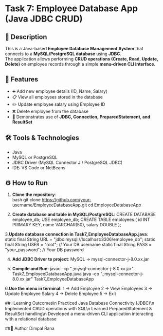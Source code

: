 # Task 7: Employee Database App (Java JDBC CRUD)

## 📌 Description
This is a Java-based **Employee Database Management System** that connects to a **MySQL/PostgreSQL database** using **JDBC**.  
The application allows performing **CRUD operations (Create, Read, Update, Delete)** on employee records through a simple **menu-driven CLI interface**.

## 🚀 Features
- ➕ Add new employee details (ID, Name, Salary)  
- 📋 View all employees stored in the database  
- ✏️ Update employee salary using Employee ID  
- ❌ Delete employee from the database  
- 💾 Demonstrates use of **JDBC, Connection, PreparedStatement, and ResultSet**

## 🛠 Tools & Technologies
- Java  
- MySQL or PostgreSQL  
- JDBC Driver (MySQL Connector J / PostgreSQL JDBC)  
- IDE: VS Code or NetBeans  

## ⚙️ How to Run
1. **Clone the repository**:  
   bash
   git clone https://github.com/your-username/EmployeeDatabaseApp.git
   cd EmployeeDatabaseApp
   
2. **Create database and table in MySQL/PostgreSQL**:
   CREATE DATABASE employee_db;
   USE employee_db;
   CREATE TABLE employees (
     id INT PRIMARY KEY,
     name VARCHAR(50),
     salary DOUBLE
   );
   
3.**Update database connection in Task7_EmployeeDatabaseApp.java**:
   static final String URL = "jdbc:mysql://localhost:3306/employee_db";
   static final String USER = "root";       // Your DB username
   static final String PASS = "your_password"; // Your DB password
   
4. **Add JDBC Driver to project**:
   MySQL → mysql-connector-j-8.0.xx.jar
   
5. **Compile and Run**:
   javac -cp ".;mysql-connector-j-8.0.xx.jar" Task7_EmployeeDatabaseApp.java
   java -cp ".;mysql-connector-j-8.0.xx.jar" Task7_EmployeeDatabaseApp
   
6.**Use the menu in terminal**:
   1 → Add Employee
   2 → View Employees
   3 → Update Employee Salary
   4 → Delete Employee
   5 → Exit
   
##💡Learning Outcomes\n
  Practiced Java Database Connectivity (JDBC)\n
  Implemented CRUD operations with SQL\n
  Learned PreparedStatement & ResultSet handling\n
  Developed a menu-driven CLI application interacting with a relational database
  
##👤 Author
Dimpal Rana
  
